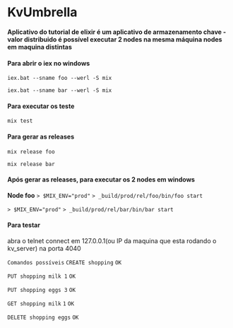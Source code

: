 # KvUmbrella

**Aplicativo do tutorial de elixir é um aplicativo de armazenamento chave - valor distribuido é possível executar 2 nodes na mesma máquina nodes em maquina distintas**

#### Para abrir o iex no windows
`iex.bat --sname foo --werl -S mix`

`iex.bat --sname bar --werl -S mix`

#### Para executar os teste
`mix test`

#### Para gerar as releases
`mix release foo`

`mix release bar`

#### Após gerar as releases, para executar os 2 nodes em windows
**Node foo**
`> $MIX_ENV="prod"`
`> _build/prod/rel/foo/bin/foo start`

`> $MIX_ENV="prod"`
`> _build/prod/rel/bar/bin/bar start`

#### Para testar 
abra o telnet connect em 127.0.0.1(ou IP da maquina que esta rodando o kv_server) na porta 4040

`Comandos possíveis`
`CREATE shopping`
`OK`

`PUT shopping milk 1`
`OK`

`PUT shopping eggs 3`
`OK`

`GET shopping milk`
`1`
`OK`

`DELETE shopping eggs`
`OK`